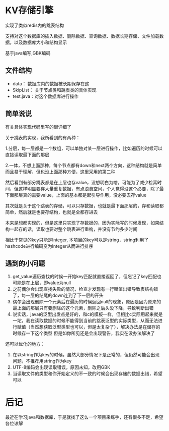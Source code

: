 # KV存储引擎

实现了类似redis内的跳表结构

支持对这个数据库的插入数据、删除数据、查询数据、数据长期存储、文件加载数据，以及数据库大小和结构显示

基于java编写,GBK编码

## 文件结构

* data： 数据库内的数据被长期保存在这
* SkipList： 关于节点类和跳表类的具体实现
* test.java：对这个数据库进行操作

## 简单说说

有关具体实现代码里写的很详细了

关于跳表的实现，我所看到的有两种：

1.分层，每一层都是一个数组，可以单独对某一层进行操作，比如遍历的时候可以直接读取最下面的那层

2.一体，不想上面那种，每个节点都有down和next两个方向，这种结构就是简单而且易于理解，但也没上面那种方便，这里采用的第二种

然后看到有部分跳表都是在上层也存value，没想明白为啥，可能为了减少检索时间，但这样明显要存大量重复数据，有点浪费空间，个人觉得没这个必要，除了最下面那层真的需要value，上面的基本都是起引导作用，没必要去存value

其次就是关于这个跳表的存储，可以只存数据，也就是最下面那层的，存和读取都简单，然后就是也要存结构，也就是全都存进去

本来是想都实现的，但是这里只实现了存数据的，因为实际写的时候发现，如果结构一起存的话，读取也要对整个跳表进行重构，并没有节约多少时间

相比于常见的key只能是Integer, 本项目的key可以是string，string利用了hashcode进行编码变为Integer从而进行排序

## 遇到的小问题

1. get_value遍历查找的时候一开始key匹配就直接返回了，但忘记了key匹配也可能是在上层，即value为null
2. 之前偶尔会出现查找失败的情况，检查才发现有一行赋值出错导致表结构错了，每一层的结尾的down连到了下一层的开头
3. 偶尔会出现删除一个元素后在遍历的时候返回null的现象，原因是因为原来的最上面的那层只有要删除的这个元素，删除之后头没下降，导致判断出错
4. 说实话，java的泛型出发点是好的，和c的模板一样，但相比c实际用起来就是一坨，我在读取数据的时候不能得到当前的跳表泛型的实际类型，从而无法进行赋值（当然想获取泛型类型也可以，但是太复杂了），解决办法是在储存的时候存一下这个类型
   但是如你所见还是会出现警告，我实在没办法解决了

还可以优化的地方：

1. 在以string作为key的时候，虽然大部分情况下是正常的，但仍然可能会出现问题，不推荐用string作为key
2. UTF-8编码会出现读取错误，原因未知，改用GBK
3. 当读取文件的类型和你开始定义的不一致的时候会出现存储的数据出错，希望可以

# 后记

最近在学习java和数据库，于是就找了这么一个项目来练手，还有很多不足，希望各位谅解
